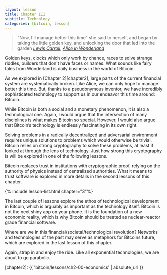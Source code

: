 ```yaml
---
layout: lesson
title: Chapter III
subtitle: Technology
categories: [bitcoin, lesson]
---
```


> "Now, I'll manage better this time" she said to herself, and began by taking
> the little golden key, and unlocking the door that led into the garden
> <cite>[Lewis Carroll][carroll], [Alice in Wonderland][alice]</cite>

Golden keys, clocks which only work by chance, races to solve strange riddles,
builders that don't have faces or names. What sounds like fairy tales from
Wonderland is daily business in the world of Bitcoin.

As we explored in [Chapter 2][chapter2], large parts of the current financial
system are systematically broken. Like Alice, we can only hope to manage better
this time. But, thanks to a pseudonymous inventor, we have incredibly
sophisticated technology to support us in our endeavor this time around:
Bitcoin.

While Bitcoin is both a social and a monetary phenomenon, it is also a
technological one. Again, I would argue that the intersection of many
disciplines is what makes Bitcoin so special. However, I would also argue that
Bitcoin’s technology is endlessly fascinating in its own right.

Solving problems in a radically decentralized and adversarial environment
requires unique solutions to problems which would otherwise be trivial. Bitcoin
relies on strong cryptography to solve these problems, at least if looked at
through the lens of technology. Just how strong this cryptography is will be
explored in one of the following lessons.

Bitcoin replaces trust in institutions with cryptographic proof, relying on the
authority of physics instead of centralized authorities. What it means to trust
software is explored in more details in the second lessons of this chapter.

{% include lesson-list.html chapter="3"%}

The last couple of lessons explore the ethos of technological development in
Bitcoin, which is arguably as important as the technology itself. Bitcoin is not
the next shiny app on your phone. It is the foundation of a new economic
reality, which is why Bitcoin should be treated as nuclear-reactor grade
financial software.

Where are we in this financial/societal/technological revolution? Networks and
technologies of the past may serve as metaphors for Bitcoins future, which are
explored in the last lesson of this chapter.

Again, strap in and enjoy the ride. Like all exponential technologies, we are
about to go parabolic.

<!-- Internal -->
[chapter2]: {{ 'bitcoin/lessons/ch2-00-economics' | absolute_url }}

<!-- Wikipedia -->
[alice]: https://en.wikipedia.org/wiki/Alice%27s_Adventures_in_Wonderland
[carroll]: https://en.wikipedia.org/wiki/Lewis_Carroll
